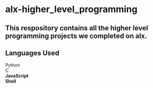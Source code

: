 # alx-higher_level_programming
## This respository contains all the higher level programming projects we completed on alx.
## Languages Used
Python
<br>
C<br>
<b>JavaScript<b>
<br>
<b>Shell<b>
